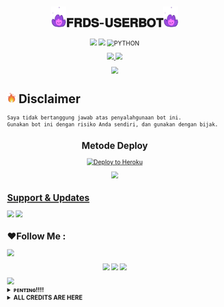 

<h1 align="center"><img src="./resources/extras/Indomiepurple.gif" width="35px">𝐅𝐑𝐃𝐒-𝐔𝐒𝐄𝐑𝐁𝐎𝐓<img src="./resources/extras/Indomiepurple.gif" width="35px"></h1>

<p align="center">
    <a href="https://github.com/Frds-ubot/Frds-userbot/KONTOL s/frds-Userbot"><img src="https://img.shields.io/github/last-commit/Frds-ubot/Frds-Userbot?color=ff0000&logo=github&logoColor=ffffff&style=for-the-badge" /></a>
    <a href="https://pypi.org/project/Telethon/"><img src="https://img.shields.io/pypi/v/telethon?color=important&label=telethon&logo=python&logoColor=brightgreen&style=for-the-badge" /></a>
    <img alt="PYTHON" src="https://img.shields.io/badge/PYTHON-v3.9.6-purple?style=for-the-badge&logo=appveyor"/>
    </p>


<p align="center">
  <a href="https://github.com/frds-ubot/Frds-Userbot/fork">
    <img src="https://img.shields.io/github/forks/IndomieGorengSatu/IndomieUserbot?label=Fork&style=social">
    
  </a>
  <a href="https://github.com/Frds-ubot/Frds-Userbot">
    <img src="https://img.shields.io/github/stars/Frds-Ubot/Frds-Userbot?style=social">
  </a>
</p>  


<p align="center">
  <img src="https://telegra.ph/file/f17e029249a79d54b3563.jpg">
</p>


# <img src="./resources/extras/GeezFire.gif" width="20px"> Disclaimer

```
Saya tidak bertanggung jawab atas penyalahgunaan bot ini.
Gunakan bot ini dengan risiko Anda sendiri, dan gunakan dengan bijak.
```


<h2 align="center">
   Metode Deploy
</h2>

<p align="center"><a href="https://dashboard.heroku.com/new?template=https://github.com/Frds-ubot/Frds-Userbot "><img src="https://www.herokucdn.com/deploy/button.png" alt="Deploy to Heroku" target="_blank""/</a>  

<p align="center"><a href="https://telegram.dog/XTZ_HerokuBot?start=RnJkcy11Ym90L2ZyZHMtVXNlcmJvdCBJbmRvbWllVXNlcmJvdA"><img src="https://img.shields.io/badge/Deploy%20Via%20Telegram-pink?style=for-the-badge&logo=telegram"width="200""/</a> </p> 


## Support & Updates 
<a href="https://t.me/frdssupport"><img src="https://img.shields.io/badge/Join-Support%20-red.svg?style=for-the-badge&logo=Telegram"></a> <a href="https://t.me/firdausnation"><img src="https://img.shields.io/badge/Join-Channel%20-white.svg?style=for-the-badge&logo=Telegram"></a>


## ❤️Follow Me :
</p>
<img src="https://user-images.githubusercontent.com/73097560/115834477-dbab4500-a447-11eb-908a-139a6edaec5c.gif">
    <p align="center"> 
    <a href="https://t.me/IdNyaZonk" target="blank"><img src="https://img.icons8.com/nolan/55/telegram-app.png" /></a>
    <a href="https://t.me/firdausnation" target="blank"><img src="https://img.icons8.com/nolan/55/telegram-app.png" /></a>
    <a href="https://instagram.com/sansz_tuyy" target="blank"><img src="https://img.icons8.com/nolan/55/instagram-new.png" /></a>
</p>
<img src="https://user-images.githubusercontent.com/73097560/115834477-dbab4500-a447-11eb-908a-139a6edaec5c.gif">


</details>

<details>
<summary><b> ᴘᴇɴᴛɪɴɢ!!!! </b></summary>
<br>

# BACA INI KONTOL🔥

*  KALO UDAH DI FROK DALEMAN NYA NANGAN DI GANTIK MEK NANTI EROR!
*  KALO LU CLONE BARU LU BOLEH GANTI YA KONTOL 
*  JANGAN LUPA KLICK STARNYA KONTOL🤗


</details>

<details>
<summary><b> ALL CREDITS ARE HERE </b></summary>
<br>

## © Credits

🏆 **THANKS TO**
*   [Indomie](https://github.com/Frds-ubot)    :  IndomieUserboIndomieUsIndomieUserboIndomi
*   [Kyy](https://github.com/muhammadrizky16) : frds-ubot-Frds-Userbot
*   [Sendi](https://github.com/SendiAp)       :  Rose-Userbot
*   [Pocong](https://github.com/poocong)      :  Pocong Userbot
*   [Risman](https://github.com/mrismanaziz)  :  Man-Userbot  
*   DAN TERIMAKASIH KEPADA USERBOT LAINNYA


## License
Licensed under [Raphielscape Public License](https://github.com/IndomieGorengSatu/IndomieUserbot/blob/IndomieUserbot/LICENSE) - Version 3, 29 June 2007
